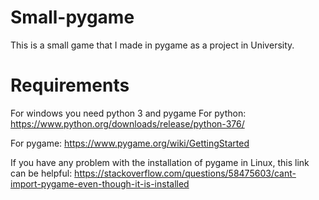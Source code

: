 # Small-pygame

This is a small game that I made in pygame as a project in University. 

# Requirements 

For windows you need python 3 and pygame
For python:
https://www.python.org/downloads/release/python-376/

For pygame:
https://www.pygame.org/wiki/GettingStarted

If you have any problem with the installation of pygame in Linux, this link can be helpful:
https://stackoverflow.com/questions/58475603/cant-import-pygame-even-though-it-is-installed
